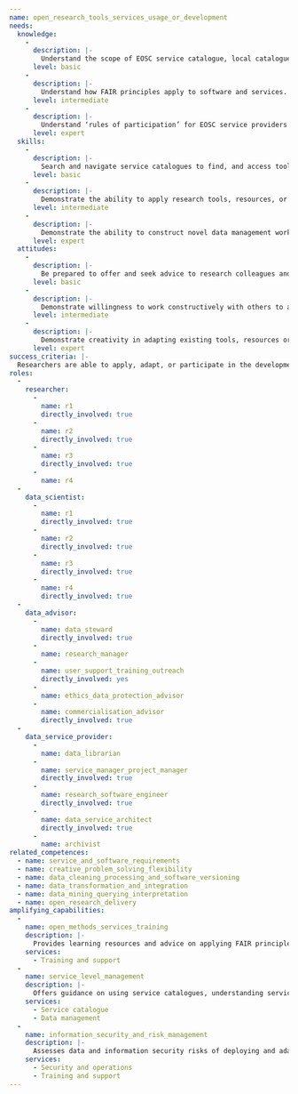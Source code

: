 ```yaml
---
name: open_research_tools_services_usage_or_development
needs: 
  knowledge: 
    - 
      description: |-
        Understand the scope of EOSC service catalogue, local catalogues, and other reputable sources of tools, resources, or services. Identify relevant examples that fit research purposes and organisational requirements. Understand service level and user agreement concepts. Appreciate how to identify use cases for needs unmet by available tools, resources or services, and understand basic coding concepts, semantic resources, and scripting languages used to create these.
      level: basic
    - 
      description: |-
        Understand how FAIR principles apply to software and services. Be familiar with the Research Software Engineer role, and how to articulate functional and non-functional requirements for software in a form that a Research Software Engineer can translate into code that fulfils them.
      level: intermediate
    - 
      description: |-
        Understand ‘rules of participation’ for EOSC service providers and how to make services operational in the EOSC. Be familiar with a variety of coding techniques, software architectures, and cloud computing concepts. Be able to identify opportunities to apply these to the research domain.
      level: expert
  skills: 
    - 
      description: |-
        Search and navigate service catalogues to find, and access tools (etc), identify how to use these for basic applications in the research context, making them interoperable with local data or tools, within licensing or privacy constraints. Identify scripting languages relevant to the domain, and write scripts to perform simple data management routines.
      level: basic
    - 
      description: |-
        Demonstrate the ability to apply research tools, resources, or services in virtual environments to fulfil research needs or reuse research data for non-academic applications. Demonstrate that locally developed tools, resources, or services are FAIR, and on what licence or accessibility terms.
      level: intermediate
    - 
      description: |-
        Demonstrate the ability to construct novel data management workflows by assembling tools, resources or services that perform data management tasks more efficiently or effectively. Be able to specify service level agreements and terms of use consistent with FAIR principles.
      level: expert
  attitudes: 
    -
      description: |-
        Be prepared to offer and seek advice to research colleagues and professional support services.
      level: basic
    -
      description: |-
        Demonstrate willingness to work constructively with others to apply or adapt existing tools, resources or services to solve problems. Be willing to learn new techniques.
      level: intermediate
    - 
      description: |-
        Demonstrate creativity in adapting existing tools, resources or services to solve problems. Develop novel techniques to perform research data management tasks more efficiently or effectively.
      level: expert
success_criteria: |-
  Researchers are able to apply, adapt, or participate in the development of FAIR research tools, resources, or services.
roles: 
  - 
    researcher: 
      - 
        name: r1
        directly_involved: true
      - 
        name: r2
        directly_involved: true
      - 
        name: r3
        directly_involved: true
      - 
        name: r4
  - 
    data_scientist:
      - 
        name: r1
        directly_involved: true
      - 
        name: r2
        directly_involved: true
      - 
        name: r3
        directly_involved: true
      - 
        name: r4
        directly_involved: true
  - 
    data_advisor: 
      - 
        name: data_steward
        directly_involved: true
      - 
        name: research_manager
      - 
        name: user_support_training_outreach
        directly_involved: yes
      - 
        name: ethics_data_protection_advisor
      - 
        name: commercialisation_advisor
        directly_involved: true
  - 
    data_service_provider: 
      - 
        name: data_librarian
      - 
        name: service_manager_project_manager
        directly_involved: true
      - 
        name: research_software_engineer
        directly_involved: true
      - 
        name: data_service_architect
        directly_involved: true
      - 
        name: archivist
related_competences: 
  - name: service_and_software_requirements
  - name: creative_problem_solving_flexibility
  - name: data_cleaning_processing_and_software_versioning
  - name: data_transformation_and_integration
  - name: data_mining_querying_interpretation
  - name: open_research_delivery
amplifying_capabilities: 
  - 
    name: open_methods_services_training
    description: |-
      Provides learning resources and advice on applying FAIR principles to tools, resources and services. Resources and advice address domain-specific issues appropriately.
    services: 
      - Training and support
  - 
    name: service_level_management
    description: |-
      Offers guidance on using service catalogues, understanding service levels and service management frameworks, including EOSC rules of participation for service providers.
    services: 
      - Service catalogue
      - Data management
  - 
    name: information_security_and_risk_management
    description: |-
      Assesses data and information security risks of deploying and adapting third-party software and resources, offering practical and proportionate  approaches to manage risks.
    services: 
      - Security and operations
      - Training and support
---
```

